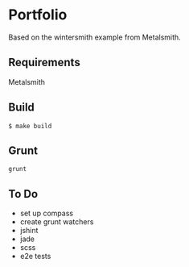 # Portfolio

Based on the wintersmith example from Metalsmith.

## Requirements

Metalsmith

## Build

`$ make build`

## Grunt

`grunt`

## To Do

- set up compass
- create grunt watchers
 - jshint
 - jade
 - scss
- e2e tests
